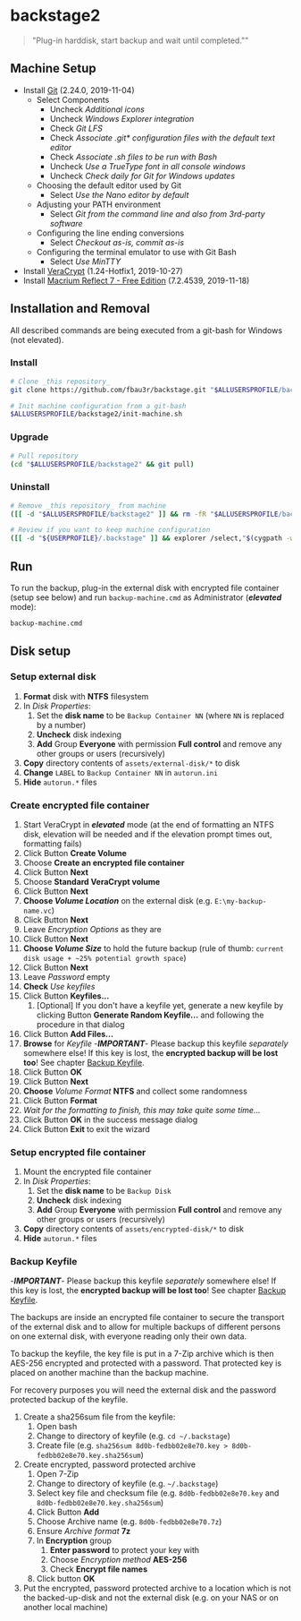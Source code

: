# backstage2

> "Plug-in harddisk, start backup and wait until completed.""



## Machine Setup

- Install [Git](https://git-scm.com/downloads) (2.24.0, 2019-11-04)
    - Select Components
        - Uncheck _Additional icons_
        - Uncheck _Windows Explorer integration_
        - Check _Git LFS_
        - Check _Associate .git* configuration files with the default text editor_
        - Check _Associate .sh files to be run with Bash_
        - Uncheck _Use a TrueType font in all console windows_
        - Uncheck _Check daily for Git for Windows updates_
    - Choosing the default editor used by Git
        - Select _Use the Nano editor by default_
    - Adjusting your PATH environment
        - Select _Git from the command line and also from 3rd-party software_
    - Configuring the line ending conversions
        - Select _Checkout as-is, commit as-is_
    - Configuring the terminal emulator to use with Git Bash
        - Select _Use MinTTY_
- Install [VeraCrypt](https://www.veracrypt.fr/en/Downloads.html) (1.24-Hotfix1, 2019-10-27)
- Install [Macrium Reflect 7 - Free Edition](https://www.macrium.com/reflectfree) (7.2.4539, 2019-11-18)



## Installation and Removal

All described commands are being executed from a git-bash for Windows (not elevated).

### Install

```bash
# Clone _this repository_
git clone https://github.com/fbau3r/backstage.git "$ALLUSERSPROFILE/backstage2"

# Init machine configuration from a git-bash
$ALLUSERSPROFILE/backstage2/init-machine.sh
```

### Upgrade

```bash
# Pull repository
(cd "$ALLUSERSPROFILE/backstage2" && git pull)
```

### Uninstall

```bash
# Remove _this repository_ from machine
([[ -d "$ALLUSERSPROFILE/backstage2" ]] && rm -fR "$ALLUSERSPROFILE/backstage2")

# Review if you want to keep machine configuration
([[ -d "${USERPROFILE}/.backstage" ]] && explorer /select,"$(cygpath -w "${USERPROFILE}/.backstage")")
```



## Run

To run the backup, plug-in the external disk with encrypted file container (setup see below) and run `backup-machine.cmd` as Administrator (_**elevated**_ mode):

```bash
backup-machine.cmd
```



## Disk setup

### Setup external disk

1. **Format** disk with **NTFS** filesystem
1. In _Disk Properties_:
    1. Set the **disk name** to be `Backup Container NN`
        (where `NN` is replaced by a number)
    1. **Uncheck** disk indexing
    1. **Add** Group **Everyone** with permission **Full control** and remove any other groups or users (recursively)
1. **Copy** directory contents of `assets/external-disk/*` to disk
1. **Change** `LABEL` to `Backup Container NN` in `autorun.ini`
1. **Hide** `autorun.*` files

### Create encrypted file container

1. Start VeraCrypt in _**elevated**_ mode
    (at the end of formatting an NTFS disk, elevation will be needed and if the elevation prompt times out, formatting fails)
1. Click Button **Create Volume**
1. Choose **Create an encrypted file container**
1. Click Button **Next**
1. Choose **Standard VeraCrypt volume**
1. Click Button **Next**
1. **Choose _Volume Location_** on the external disk
    (e.g. `E:\my-backup-name.vc`)
1. Click Button **Next**
1. Leave _Encryption Options_ as they are
1. Click Button **Next**
1. **Choose _Volume Size_** to hold the future backup
    (rule of thumb: `current disk usage + ~25% potential growth space`)
1. Click Button **Next**
1. Leave _Password_ empty
1. **Check** _Use keyfiles_
1. Click Button **Keyfiles...**
    1. [Optional] If you don't have a keyfile yet, generate a new keyfile by clicking Button **Generate Random Keyfile...** and following the procedure in that dialog
1. Click Button **Add Files...**
1. **Browse** for _Keyfile_
    -_**IMPORTANT**_- Please backup this keyfile _separately_ somewhere else! If this key is lost, the **encrypted backup will be lost too**! See chapter [Backup Keyfile](#backup-keyfile).
1. Click Button **OK**
1. Click Button **Next**
1. **Choose** _Volume Format_ **NTFS** and collect some randomness
1. Click Button **Format**
1. _Wait for the formatting to finish, this may take quite some time..._
1. Click Button **OK** in the success message dialog
1. Click Button **Exit** to exit the wizard

### Setup encrypted file container

1. Mount the encrypted file container
1. In _Disk Properties_:
    1. Set the **disk name** to be `Backup Disk`
    1. **Uncheck** disk indexing
    1. **Add** Group **Everyone** with permission **Full control** and remove any other groups or users (recursively)
1. **Copy** directory contents of `assets/encrypted-disk/*` to disk
1. **Hide** `autorun.*` files

### Backup Keyfile

-_**IMPORTANT**_- Please backup this keyfile _separately_ somewhere else! If this key is lost, the **encrypted backup will be lost too**! See chapter [Backup Keyfile](#backup-keyfile).

The backups are inside an encrypted file container to secure the transport of the external disk and to allow for multiple backups of different persons on one external disk, with everyone reading only their own data.

To backup the keyfile, the key file is put in a 7-Zip archive which is then AES-256 encrypted and protected with a password. That protected key is placed on another machine than the backup machine.

For recovery purposes you will need the external disk and the password protected backup of the keyfile.

1. Create a sha256sum file from the keyfile:
    1. Open bash
    1. Change to directory of keyfile
        (e.g. `cd ~/.backstage`)
    1. Create file
        (e.g. `sha256sum 8d0b-fedbb02e8e70.key > 8d0b-fedbb02e8e70.key.sha256sum`)
1. Create encrypted, password protected archive
    1. Open 7-Zip
    1. Change to directory of keyfile
        (e.g. `~/.backstage`)
    1. Select key file and checksum file
        (e.g. `8d0b-fedbb02e8e70.key` and `8d0b-fedbb02e8e70.key.sha256sum`)
    1. Click Button **Add**
    1. Choose Archive name
        (e.g. `8d0b-fedbb02e8e70.7z`)
    1. Ensure _Archive format_ **7z**
    1. In **Encryption** group
        1. **Enter password** to protect your key with
        1. Choose _Encryption method_ **AES-256**
        1. Check **Encrypt file names**
    1. Click button **OK**
1. Put the encrypted, password protected archive to a location which is not the backed-up-disk and not the external disk (e.g. on your NAS or on another local machine)
